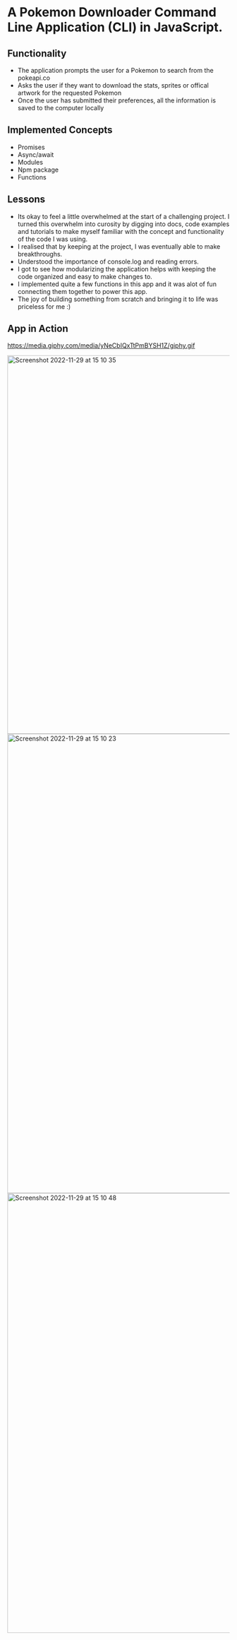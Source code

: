 

# A Pokemon Downloader Command Line Application (CLI) in JavaScript.


## Functionality

- The application prompts the user for a Pokemon to search from the pokeapi.co
- Asks the user if they want to download the stats, sprites or offical artwork for the requested Pokemon
- Once the user has submitted their preferences, all the information is saved to the computer locally

## Implemented Concepts

- Promises
- Async/await
- Modules
- Npm package
- Functions

## Lessons

- Its okay to feel a little overwhelmed at the start of a challenging project. I turned this overwhelm into curosity by digging into docs, code examples and tutorials to make myself familiar with the concept and functionality of the code I was using.
- I realised that by keeping at the project, I was eventually able to make breakthroughs. 
- Understood the importance of console.log and reading errors.
- I got to see how modularizing the application helps with keeping the code organized and easy to make changes to. 
- I implemented quite a few functions in this app and it was alot of fun connecting them together to power this app.
- The joy of building something from scratch and bringing it to life was priceless for me :)

## App in Action

https://media.giphy.com/media/yNeCbIQxTtPmBYSH1Z/giphy.gif

<img width="857" alt="Screenshot 2022-11-29 at 15 10 35" src="https://user-images.githubusercontent.com/93056794/204784943-ca6b3685-d7a1-471c-87ac-4e8bcf56de5a.png">


<img width="1040" alt="Screenshot 2022-11-29 at 15 10 23" src="https://user-images.githubusercontent.com/93056794/204785003-4fcf89c5-8310-4a6a-b8af-faee31ed15db.png">


<img width="996" alt="Screenshot 2022-11-29 at 15 10 48" src="https://user-images.githubusercontent.com/93056794/204785031-8cae555c-5eef-4f95-b416-bf0d6757442a.png">
